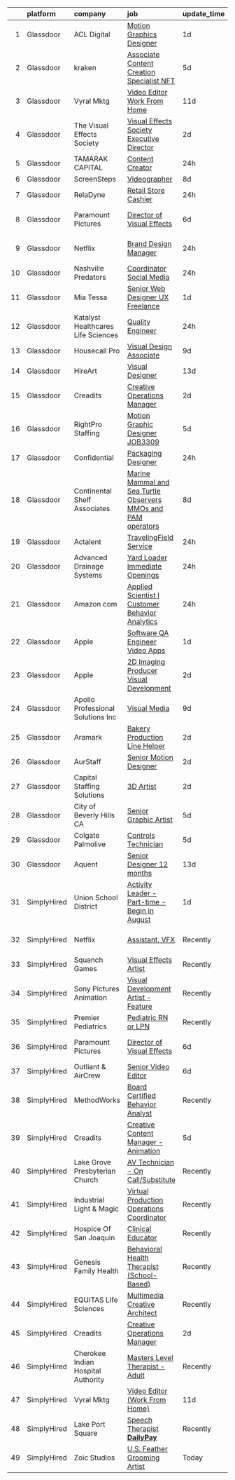 

|    | platform    | company                              | job                                                                                                                                                                                                                                                                                                                                                                                                                                                                                                                                                                                                                                                                                                                                                                                                                                                                                                                                                                                                                                                                                                                                                                                                                                                                                                                                                             | update_time   | location           |
|---:|:------------|:-------------------------------------|:----------------------------------------------------------------------------------------------------------------------------------------------------------------------------------------------------------------------------------------------------------------------------------------------------------------------------------------------------------------------------------------------------------------------------------------------------------------------------------------------------------------------------------------------------------------------------------------------------------------------------------------------------------------------------------------------------------------------------------------------------------------------------------------------------------------------------------------------------------------------------------------------------------------------------------------------------------------------------------------------------------------------------------------------------------------------------------------------------------------------------------------------------------------------------------------------------------------------------------------------------------------------------------------------------------------------------------------------------------------|:--------------|:-------------------|
|  1 | Glassdoor   | ACL Digital                          | [Motion Graphics Designer](https://www.glassdoor.com/partner/jobListing.htm?pos=107&ao=1110586&s=58&guid=000001824397ca9991a8ff068c6ee5e6&src=GD_JOB_AD&t=SR&vt=w&ea=1&cs=1_33d540cd&cb=1658991397894&jobListingId=1008030793461&cpc=2CAED5C921A5F994&jrtk=3-0-1g91pfilv2int001-1g91pfimhghpa800-041d39cda1a5b432--6NYlbfkN0Aba5oU64R_O9Kj8y6RMdSSFXuPwn88DcWu9IRDlipDHjxHIIFB0atBqVJ04z1yB39EXaH3HfJd71xDSokcWTKmhcfxdbhRrzjNjs_IzDovLb9bsEsewfUfzaqhWbzToXK_90vEZ-34TCjbCctfbqdR3ugAMy21W9gB1cg5Q3DxaFfqvGujc1GFaoIRdc_9JLcahJSKEt_G-jKXhCbNoW8aK9SNpEwSrSGYwX0yxU25tudxyQ9AG1eyeaIL1C4PU6JqCGiieK5xPfbOtAE8tg58dIXPopdHv0OVpauYLp9O9wb-Cj74LaKdC09chATGymG489bt_F4RL8K0-8kE6CVKs3iRccX9Hw24yoRXGD9Jj3N0nWaoUr1oV4MmaLXaLGlqXAQ_SRx7E_gYrq68TlTO9c-ckn1UmItAsvv5UBlOZ4GJ9n611zQgfMPr_nMiamzNcLcsHE1J5wy10RTavkRZgfX5Cl_FOncBBCxhH3kfN2T4PtQkUqFBT6_Sg0ONGffTEj7si04Mgg%3D%3D)                                                                                                                                                                                                                                                                                                                                                                                                                                                                                 | 1d            | Remote             |
|  2 | Glassdoor   | kraken                               | [Associate Content Creation Specialist   NFT](https://www.glassdoor.com/partner/jobListing.htm?pos=124&ao=1136043&s=58&guid=000001824397ca9991a8ff068c6ee5e6&src=GD_JOB_AD&t=SR&vt=w&cs=1_48fbee81&cb=1658991397900&jobListingId=1008022603447&jrtk=3-0-1g91pfilv2int001-1g91pfimhghpa800-994271f4eefdc99a-)                                                                                                                                                                                                                                                                                                                                                                                                                                                                                                                                                                                                                                                                                                                                                                                                                                                                                                                                                                                                                                                    | 5d            | Remote             |
|  3 | Glassdoor   | Vyral Mktg                           | [Video Editor  Work From Home ](https://www.glassdoor.com/partner/jobListing.htm?pos=119&ao=1136043&s=58&guid=000001824397ca9991a8ff068c6ee5e6&src=GD_JOB_AD&t=SR&vt=w&ea=1&cs=1_4cf98b9c&cb=1658991397895&jobListingId=1008009868653&jrtk=3-0-1g91pfilv2int001-1g91pfimhghpa800-9ef7978640d148b0-)                                                                                                                                                                                                                                                                                                                                                                                                                                                                                                                                                                                                                                                                                                                                                                                                                                                                                                                                                                                                                                                             | 11d           | Omaha, NE          |
|  4 | Glassdoor   | The Visual Effects Society           | [Visual Effects Society   Executive Director](https://www.glassdoor.com/partner/jobListing.htm?pos=101&ao=1110586&s=58&guid=000001824397ca9991a8ff068c6ee5e6&src=GD_JOB_AD&t=SR&vt=w&ea=1&cs=1_541a19eb&cb=1658991397893&jobListingId=1008028644135&cpc=07D58528F3898F33&jrtk=3-0-1g91pfilv2int001-1g91pfimhghpa800-86c44c743498392b--6NYlbfkN0ArJayimSjQBR4doNII-ykQ8iGiB_i5ozv-tIi56YiLCDSS9YH2DmZeWeuFut6rm5Sn9gO4r5v8laG6GwzUpeKR0F-NdYK7_zB0qQsN-h2HfWJtdGUUXrLdY8spRrZw2OiLkAOng8I6iFq7AhvUo2Y8NBfREVbEgx4Pu882IbEyRDGolLHUL8DOnTpIgZ38KWKtpMeZV5csMUUbvt7Mq-JMh4Jfi-52q1DUnn-AnTx4p2GdGcAFsPsUro-Gdwh72QwiL4Pr2Dw1bNokilMAPVm5XKNtyLY431wxNnl394H7uMIC6wrGt9DeACrANBFOBQ6dnf0ezLJ2Hi0M1_b87Dvzu-tmoxpykVTWP7NPYi0O81xz84H3Zl4UhYlsi1U-dpi_iCBwiaonwp9ze6DX8VkZQvvhXh46rs0UQ8wCMnuvm2oxmB3MY6qQ8RBRGheoZjmS0CLxgTlniudDqvReHGqREzMYaV0ddv4VCDOFz9gTHc4ogXzeejliYm-IkjNoXQ8%3D)                                                                                                                                                                                                                                                                                                                                                                                                                                                                            | 2d            | Sherman Oaks, CA   |
|  5 | Glassdoor   | TAMARAK CAPITAL                      | [Content Creator](https://www.glassdoor.com/partner/jobListing.htm?pos=127&ao=1136043&s=58&guid=000001824397ca9991a8ff068c6ee5e6&src=GD_JOB_AD&t=SR&vt=w&ea=1&cs=1_124578d8&cb=1658991397900&jobListingId=1008033205851&jrtk=3-0-1g91pfilv2int001-1g91pfimhghpa800-a3fc46c2698bc749-)                                                                                                                                                                                                                                                                                                                                                                                                                                                                                                                                                                                                                                                                                                                                                                                                                                                                                                                                                                                                                                                                           | 24h           | Springville, UT    |
|  6 | Glassdoor   | ScreenSteps                          | [Videographer](https://www.glassdoor.com/partner/jobListing.htm?pos=130&ao=1136043&s=58&guid=000001824397ca9991a8ff068c6ee5e6&src=GD_JOB_AD&t=SR&vt=w&ea=1&cs=1_a465ce54&cb=1658991397901&jobListingId=1008014611688&jrtk=3-0-1g91pfilv2int001-1g91pfimhghpa800-d8a11337bbf547da-)                                                                                                                                                                                                                                                                                                                                                                                                                                                                                                                                                                                                                                                                                                                                                                                                                                                                                                                                                                                                                                                                              | 8d            | Remote             |
|  7 | Glassdoor   | RelaDyne                             | [Retail Store Cashier](https://www.glassdoor.com/partner/jobListing.htm?pos=103&ao=1110586&s=58&guid=000001824397ca9991a8ff068c6ee5e6&src=GD_JOB_AD&t=SR&vt=w&cs=1_bdd30af5&cb=1658991397893&jobListingId=1008033413883&cpc=9DC6E4D8324653EE&jrtk=3-0-1g91pfilv2int001-1g91pfimhghpa800-711c805edfeb1c29--6NYlbfkN0A72-8lX7zhyQqvAwBLSO_TxQLukvLk7KAx6eFUkC_Mtol2YgoX7IFtjLMrw5ZNWOoUAKk8bqaHSSn-gy53P-bMZxYpTOed34_-trG7a5ot_1FsRvTu58H2pJ0ZsbEFFpMQRpXCmcpRv1x8R5ANlOoP2GP6zOwR820bgaZY9YDxKv15Xodkqn3EL8DtAlFggdmhijumYXhmFVBzvaxglHK16TWrzogJGYLZmg6fiv6aw8xEUeQXYl1ehOtyzJfxQ6C8XDCSaeqvahqnKAIr6LR2Pg3iKXP9oxHytTAW4Uy58QukUArqPlWWSK9b_VU5p_kQ5jmVN9_5dSWqwD0MlRrPd8liL5D2vYzrYp3akuoodzjFGzfPTDjGRc8wgFScinMX3SZdI8hgqw-jnsjG6VwILcE-sok4F6-S0u2QATP8THFpKsMcjBacfRobqGiSJFxG5sJt7sg9kesWvH-_dUpO8g-KT22wc0-9GSq6ssTbkU4w-8juej2D_qtxEzx2ZeMA8JifR6Hz4IXmK3-ReT3v_nhDnoWS5JU%3D)                                                                                                                                                                                                                                                                                                                                                                                                                                                                        | 24h           | Midvale, UT        |
|  8 | Glassdoor   | Paramount Pictures                   | [Director of Visual Effects](https://www.glassdoor.com/partner/jobListing.htm?pos=117&ao=1136043&s=58&guid=000001824397ca9991a8ff068c6ee5e6&src=GD_JOB_AD&t=SR&vt=w&cs=1_d24d18b8&cb=1658991397895&jobListingId=1008020936051&jrtk=3-0-1g91pfilv2int001-1g91pfimhghpa800-63f1e3dea8262769-)                                                                                                                                                                                                                                                                                                                                                                                                                                                                                                                                                                                                                                                                                                                                                                                                                                                                                                                                                                                                                                                                     | 6d            | Los Angeles, CA    |
|  9 | Glassdoor   | Netflix                              | [Brand Design Manager](https://www.glassdoor.com/partner/jobListing.htm?pos=126&ao=1136043&s=58&guid=000001824397ca9991a8ff068c6ee5e6&src=GD_JOB_AD&t=SR&vt=w&cs=1_46082c3b&cb=1658991397900&jobListingId=1008033582078&jrtk=3-0-1g91pfilv2int001-1g91pfimhghpa800-bf3b0cd373df2a08-)                                                                                                                                                                                                                                                                                                                                                                                                                                                                                                                                                                                                                                                                                                                                                                                                                                                                                                                                                                                                                                                                           | 24h           | Los Angeles, CA    |
| 10 | Glassdoor   | Nashville Predators                  | [Coordinator  Social Media](https://www.glassdoor.com/partner/jobListing.htm?pos=125&ao=1136043&s=58&guid=000001824397ca9991a8ff068c6ee5e6&src=GD_JOB_AD&t=SR&vt=w&cs=1_271addd6&cb=1658991397900&jobListingId=1008033544197&jrtk=3-0-1g91pfilv2int001-1g91pfimhghpa800-e5babf95c954db01-)                                                                                                                                                                                                                                                                                                                                                                                                                                                                                                                                                                                                                                                                                                                                                                                                                                                                                                                                                                                                                                                                      | 24h           | Nashville, TN      |
| 11 | Glassdoor   | Mia Tessa                            | [Senior Web Designer UX   Freelance](https://www.glassdoor.com/partner/jobListing.htm?pos=109&ao=1110586&s=58&guid=000001824397ca9991a8ff068c6ee5e6&src=GD_JOB_AD&t=SR&vt=w&ea=1&cs=1_62b1ee1f&cb=1658991397894&jobListingId=1008030489023&cpc=7F6F94E2229B3AB5&jrtk=3-0-1g91pfilv2int001-1g91pfimhghpa800-8cbba1cc9b452bd5--6NYlbfkN0C2ruSLbldHgJRxGqX58M4ekFWuaOJ1Xy3nZgzYPyc2K5DCdI3untnDF_QUoF4F_518e6LjcpYdTvG-j-Lyy0hydGsmYdPZMGHoAbr25uSGfzEsDp8fgtBVXt7Q5T4pYRZIoG5j0GZPP2EnbtiHGaiB9G9y-TIgvGg79cg9FMP9IwqDJxw0sEOg7XiscPA1ZynC4XegPyhvd2x4yh6NP1hNeghUzlsaklgGwoHkkz-_2n05S4zgSQ3XPli3pKGEjgwqjp_GJhTUHxxuIB2dVnuKZSt9JW_pnGgmLdiI8-94IIs2CLCQZ30BScDVuLGJh4PmvlzOa9S2EwTlcLFh6q_F5uWoTTbTj-NUfqMvXWGnFI6l_H8E6-ez56zOMLchQrMmXok4EkqQB2PZmldS8xyOplEMpjJR8XazKLkRpQ9i1IEdL2enPkiF4YJDmqTOtZ8pqSUVaXrITCpH8kJhOTR8l8YCI1Bl6XI7RguY8tLEKHKxxRs3VgJXQVqXiAi2Z3zK9JXTT5C_pQ%3D%3D)                                                                                                                                                                                                                                                                                                                                                                                                                                                                       | 1d            | Los Angeles, CA    |
| 12 | Glassdoor   | Katalyst Healthcares   Life Sciences | [Quality Engineer](https://www.glassdoor.com/partner/jobListing.htm?pos=128&ao=1136043&s=58&guid=000001824397ca9991a8ff068c6ee5e6&src=GD_JOB_AD&t=SR&vt=w&cs=1_1adbd0c6&cb=1658991397900&jobListingId=1008032904198&jrtk=3-0-1g91pfilv2int001-1g91pfimhghpa800-d3b3dd480c65afe2-)                                                                                                                                                                                                                                                                                                                                                                                                                                                                                                                                                                                                                                                                                                                                                                                                                                                                                                                                                                                                                                                                               | 24h           | Seattle, WA        |
| 13 | Glassdoor   | Housecall Pro                        | [Visual Design Associate](https://www.glassdoor.com/partner/jobListing.htm?pos=121&ao=1136043&s=58&guid=000001824397ca9991a8ff068c6ee5e6&src=GD_JOB_AD&t=SR&vt=w&ea=1&cs=1_a1e41357&cb=1658991397896&jobListingId=1008012945616&jrtk=3-0-1g91pfilv2int001-1g91pfimhghpa800-f59e599094aa1d38-)                                                                                                                                                                                                                                                                                                                                                                                                                                                                                                                                                                                                                                                                                                                                                                                                                                                                                                                                                                                                                                                                   | 9d            | Denver, CO         |
| 14 | Glassdoor   | HireArt                              | [Visual Designer](https://www.glassdoor.com/partner/jobListing.htm?pos=112&ao=1110586&s=58&guid=000001824397ca9991a8ff068c6ee5e6&src=GD_JOB_AD&t=SR&vt=w&ea=1&cs=1_b8d93e9b&cb=1658991397895&jobListingId=1008006990167&cpc=334ABAF5D42DC775&jrtk=3-0-1g91pfilv2int001-1g91pfimhghpa800-12fee8e25b1bbaf3--6NYlbfkN0DSgjPPcnEdvoK3uuxfISLALE6pB1FR7YSHOr_tSg5_QGIhoz_2VqUepdcKLBLI_zQsemZvjWbTmuGEDW6HUZiBpJaTKuGseBquQgZF-s25ee3gtG0PxmuyWF8QoJKAdyXcwMVs8K_mUZhgoj8aRPEjWlQyFUyYgTYQrj9hPB4tHMRQ_d8c3cVny4aOFbAUn7bN-emPypq0uWP8PaaLJ4KfCiQyTklEwSqaxjJRxq3w7aXcMfY8dqnUrdkc8G2gNaNo5p6e8gd_mQj9QlQF5IUxqhew3uFzIoCfG-f2TiBMnIcV6x3vmwxWL5G8slpZ11Ladmd-ZOhb1XpQ-oMkDY2Jk97QJLAbkp5m7pofFtXALPrQYVzg0RXmxxpCtsY-kECaofTKrxLCZBGzBYyiQEvMwzmi_Kk-c6QR4H0wcE55JjFYzapCqrKcc8YEw9UtdWeCVsaOWs9FAPH7Jr1atOxxsJwVCSqepvay-AFkNX4-LEjyxfjcnGgp1ORxMMmv-fSvBHXwBN4lBLi5imAzujw3YcH6PhX_m3bVtcPrJEsQGn1unhUUkjNnWfrSSvwFrDk%3D)                                                                                                                                                                                                                                                                                                                                                                                                                                        | 13d           | Austin, TX         |
| 15 | Glassdoor   | Creadits                             | [Creative Operations Manager](https://www.glassdoor.com/partner/jobListing.htm?pos=122&ao=1136043&s=58&guid=000001824397ca9991a8ff068c6ee5e6&src=GD_JOB_AD&t=SR&vt=w&ea=1&cs=1_649e263c&cb=1658991397896&jobListingId=1008027260708&jrtk=3-0-1g91pfilv2int001-1g91pfimhghpa800-315bafc6e876d780-)                                                                                                                                                                                                                                                                                                                                                                                                                                                                                                                                                                                                                                                                                                                                                                                                                                                                                                                                                                                                                                                               | 2d            | Remote             |
| 16 | Glassdoor   | RightPro Staffing                    | [Motion Graphic Designer   JOB3309](https://www.glassdoor.com/partner/jobListing.htm?pos=115&ao=1110586&s=58&guid=000001824397ca9991a8ff068c6ee5e6&src=GD_JOB_AD&t=SR&vt=w&ea=1&cs=1_70dbae90&cb=1658991397895&jobListingId=1008022807597&cpc=B076152010A3B66C&jrtk=3-0-1g91pfilv2int001-1g91pfimhghpa800-69315e9b03ccf59f--6NYlbfkN0CJfZ7eZoXlu3WpIyheS23JADRVPs__lPnDPOApCreD6qOKM9xVdArYjrgjhYrBxDsIw5gt5etxs2Tff-B6ArbAvljfLHYjcXUTI7EiskBC80VCkHlqmiH_ZRbgDDqxjGYMXWfLzjJ9SZUKDCPmEqhMDtGlNQ58f4rS59nhQunpRpkp69oNw_bNiljISlHQaHgvV-2UiFJHEIup6_e_WoHlX5T8lK9SKfqlpnyWku92veJgbZOilXAX0Vo5Nj1lZVrMkGPb5QX6_UdcsXn0U_b7RoLYARRFjeWrpQY_8G-lsqQbBArDA-ZAYJbtYdEQnoRAbz0yHKCy_dkyWPsuKDck3CdDAK8omvoOTo1cDK2zgMer7SN83P8UTMhgrsZ21XyLBndN78raWf4PQ2EQ0Cw0mFol6eNK2ixrmce0Jo2grwNPiKVxlj_frSnSpudRdHgVhOrhu8GM48sa7yGG-Urlmk7BsHNWwwxd0nBtXKhaHyPkODMoOEnkd0FWPk-INkgfyI6xUuNNLtKk64GsdDKU)                                                                                                                                                                                                                                                                                                                                                                                                                                                                    | 5d            | Nashville, TN      |
| 17 | Glassdoor   | Confidential                         | [Packaging Designer](https://www.glassdoor.com/partner/jobListing.htm?pos=102&ao=1110586&s=58&guid=000001824397ca9991a8ff068c6ee5e6&src=GD_JOB_AD&t=SR&vt=w&cs=1_1b90557b&cb=1658991397893&jobListingId=1008032938244&cpc=9C4F014304452074&jrtk=3-0-1g91pfilv2int001-1g91pfimhghpa800-27a2c5623d062591--6NYlbfkN0CYobNcY6DSafIfVw4UC03nkRxBD9fUy2suPwabomlLTqmblKfGDj0AdN5ozMx1PNgPCyeP8POvKqXbpYDHP8IJCYKLQBtUWAFHNNGFWFlAJwzV2x_dnp_kurqpCxsUpY0umfHX5Zse5fhWndQyEKOS_a98sfAocJUwCuZjDiOZKflGuQWUdzUC_I7NJcwq-oGuUsbqhdr1C48SLyHTRu0XhdscbYFcYISNZHdbSwEZI843VAanT9UtLyZFJnlQ1tA8DYq_HrmmxW7lliNUP0ZnfX4avOQw7qjSTRiB_2RjPGWrz8oL6OqbPz2I65DrUc8hN1c1f4f5UpG9q8PXenQAxH4w2IIhuyrH-YaANVPsjpSh6M5xxUwrlYWDrxIWmF_zgol_WQ3FxZ0YsELbwL5hBa4ANfOflWz6ojo_hVvMqjL7XtopUCU8k9r5hNwk86MG477HzM4KaGnqmrFwz2IQd6EkxckP2-QLUhxfOivCMWcljkp1a6QEJ1Uv85gJEaMQ08vKpwjyzKyzrDhj2uDV)                                                                                                                                                                                                                                                                                                                                                                                                                                                                                        | 24h           | Hauppauge, NY      |
| 18 | Glassdoor   | Continental Shelf Associates         | [Marine Mammal and Sea Turtle Observers  MMOs and PAM operators ](https://www.glassdoor.com/partner/jobListing.htm?pos=123&ao=1136043&s=58&guid=000001824397ca9991a8ff068c6ee5e6&src=GD_JOB_AD&t=SR&vt=w&cs=1_7b59c904&cb=1658991397896&jobListingId=1008013741435&jrtk=3-0-1g91pfilv2int001-1g91pfimhghpa800-08d4b7ff90a619b2-)                                                                                                                                                                                                                                                                                                                                                                                                                                                                                                                                                                                                                                                                                                                                                                                                                                                                                                                                                                                                                                | 8d            | Stuart, FL         |
| 19 | Glassdoor   | Actalent                             | [TravelingField Service](https://www.glassdoor.com/partner/jobListing.htm?pos=114&ao=1110586&s=58&guid=000001824397ca9991a8ff068c6ee5e6&src=GD_JOB_AD&t=SR&vt=w&ea=1&cs=1_3f8e7a34&cb=1658991397895&jobListingId=1008032497074&cpc=B076152010A3B66C&jrtk=3-0-1g91pfilv2int001-1g91pfimhghpa800-27297991d43f341f--6NYlbfkN0ChYVx_I3yfZ_JDY3EFoivtqvi_stwnZ_kRt8Dowt_l_d1ydueao4NE-oUleRJ4yhhy9gjlxRLpy3yceZhb_QZ9-dWMYhoOBV2pSxBcitoAtlsmFasxbm2BZSZNbaaCMQCJ6kL5tk8G73uQJ1LpWyO-3gNl2f1VPgJPK8kFcuZxBJTSsQESrwd10NKUJJdNix4lciN-MCdzsmIVcVBgM_hKZHldYTkndQcWlD3qCOSoprv1iGGAZJIhxwbabg6yQPQpber2L0kA6Zxt7jpyE0EGp3-FFH_qgFIEw6bWBP7sV0QcTSEpazzJdLx3Igjm2rZOY3Rp17nyoL68iyFrMvgOqwlgB2p7C7YRRyA60Mdc8JwUBioVL13v1u5OKrynw5uq0Ra4D2Eg2MfZYaTfCGLdM8BruQmQ79-SCuMxljgZQecELxuCWUPyNIrK7kg6FwVRIwA2QmS6KLsD6J4_GfKdWAcjmaVbPKozuxLZIDw-5miR9ItDf0n653uf-HgYjsSpOWPdFeFjC6YMg_vQPNAp4HYuVex_1ZI28hlEzymyoIefmTxJiTVd-6qZUjfOhOIKEBB8Zfw5y14XgsZyb-WgiAn9d7isJ8K3n2Y7RSc8vPzn-RjC_OgayMiD4tznbBg2ZL1MwydChIzpOb9Re2WO7FGg4iORUYAs3L4fjFw7XXhpINxhuxoRWgqQGcb32GycvPP6c4LbfSLVHOsTgpK_1_dLJWUZlUVkvyn1fH4tYWOfnrwk461drJH-N4ZQcKZb9Ar-EoXJ6CxXe9C7b4w4Hpaya_HDvRemF5Tv5buZ7RWmBM0e9Ms2kXMXuSE9bJmmmWET3YrvAwEo2GZznSXwXHbTcNKNO5ivnQoK_kHbRuARiLsXAG9TvrcVQWfXj5OZmoYsKPcXxlVX6cJsBAsAm5gJDFBlSTixBn-6_KSLlOb8GC8H6twHLPD_34RQZaUCKdQdSg1VJ5ua9EIzrtcTR3L07d0uriM%3D) | 24h           | Orlando, FL        |
| 20 | Glassdoor   | Advanced Drainage Systems            | [Yard Loader   Immediate Openings ](https://www.glassdoor.com/partner/jobListing.htm?pos=118&ao=1110586&s=58&guid=000001824397ca9991a8ff068c6ee5e6&src=GD_JOB_AD&t=SR&vt=w&ea=1&cs=1_5bd5adc3&cb=1658991397896&jobListingId=1008032565610&cpc=9908D8D4413DBB8A&jrtk=3-0-1g91pfilv2int001-1g91pfimhghpa800-6b86cc4409c83c09--6NYlbfkN0AfGgGWXkGulFxTi1jEdQ6HSFOWeXz4F5c6rZubk9ceUXR_CwRL1moiLITU_iM7bwlFxYjjBn0aqkPLhdJ3xBNSBN674u4ryykMREZ5P4zG1h8LRLHHTYFwbEHUf0br35MwLaaGWWUjwnl-jl--cJxEfkwcLgwvIujPhh9o8ZA4k_BqncOYrDJhC8BszKb0tv9AFbA7f1YlUpfMlR36IY9uquqpMrEfRFSeA7vMNmS0Hif9P2voLUWrSlPc1t_nZ5_oQIVGjHa0aFDji7MqERwbHoMeeOPij71NyHnnkb-vYkLiEdh3-TUwySxr6rs8W8Z7MZo3flhUWkSx6G8Q2KwkEwez6ohZc7Xn5FJHA9cdchwLHuCxcnS5qsZnifKgcBeoJ3O_8cNbEwnH9PV0zsgoD1UBAIZp0_0fbVbvYtpBapI7I9a9Y3PIY6-ZM8pJzFlrXK9TldGjtTm4m7h4Jp227PsvIfyUkHWShiHY4moXNDE87lIi3DU4c69HJ4EsSsM%3D)                                                                                                                                                                                                                                                                                                                                                                                                                                                                                      | 24h           | Ennis, TX          |
| 21 | Glassdoor   | Amazon com                           | [Applied Scientist I  Customer Behavior Analytics](https://www.glassdoor.com/partner/jobListing.htm?pos=106&ao=1110586&s=58&guid=000001824397ca9991a8ff068c6ee5e6&src=GD_JOB_AD&t=SR&vt=w&cs=1_aaaaa936&cb=1658991397893&jobListingId=1008033640019&cpc=B076152010A3B66C&jrtk=3-0-1g91pfilv2int001-1g91pfimhghpa800-229688cadf001b8b--6NYlbfkN0CKJOvZ2V5IrJ1cL6f27LnM8XR4tisTi-a8V3t-dR9dwsgFRvlGUQc2Ve2CGI8d6VPKYfudh72fuqqz6c27JV8IFpKb88F0VgjRJ1EA68FXKwlwHbMgB3_m70nBBbUZBdlOLhasfoyxYp_8Qtm11GCCvZkALNqbC52b3cSOVyoaFdAjsmqr2Bsyr87S4OGFX7lcH16c3uX0JiJB8BR5RLzIvvftdNAfIH_G7slLGcPTAjkYtSo93N4GyG0K_vbc2cLTzgUXE5yk4bIyXr91m3oXt_UDWl0AnKXEa-U3g43mEeEzhCs5t9zptSBr0gikEiNGsaQVSxwkvF2nTrUtjdgR_EEg-EGdj_m76Y0NaNjNQGiQIe57359vBjsRybEs6q1WkDLgHqBGjI0TBWVnr_AtteUIoIO6e0iCBnTXa2XrXYgketj__mnG)                                                                                                                                                                                                                                                                                                                                                                                                                                                                                                                                                          | 24h           | Sunnyvale, CA      |
| 22 | Glassdoor   | Apple                                | [Software QA Engineer   Video Apps](https://www.glassdoor.com/partner/jobListing.htm?pos=110&ao=1110586&s=58&guid=000001824397ca9991a8ff068c6ee5e6&src=GD_JOB_AD&t=SR&vt=w&cs=1_9641380c&cb=1658991397894&jobListingId=1008029697744&cpc=9908D8D4413DBB8A&jrtk=3-0-1g91pfilv2int001-1g91pfimhghpa800-d2a90fc170ed8164--6NYlbfkN0BvKrLyj5gPmtZO9T8euul8TCxuuKNOtzRJOomxnwSEodTz2Bc-sPZl29JElYHfcoTbWeJsdWCiW64TzMg8s9zdWfYN266-_lpFG3N1ZljieU-DXu4-ARfLNUS7CYVdWqpZnYblslxDKgXBqcKnWO-tZvRRkdZhrb46PQkSGL_NiKbgXbxY5GHtlehPI0uZaEdqHesSdYcY5aaPZ92DCPMG8wVftct6NhLnxpbXMf_WMcVAdL3OGONVbYaIUja9YdEizSE4D4l2D1z5EyekavUOutiWIHUnGVd3afGwn64UxKFc7QWgdeUkKcIvm3wczWYfecnoiXZ1lBoBabQ7txr7g7A_1bKnRvTNn4AwJE9ixIJUOm9B1A_z9wvFBY1FuDZB_UNNRX9p9jqE4_COVqhExgJgtqJsbXkyPqxIAjYGKamOL94HYHfMeZctkVLIMnVyIZdG206F6IC_Wxn3_BR7bvMMvgh5Mcvmf_Rn1A17jQJoqnGh-MbAUfakyAbAs9Qd_keaCQZahtGsW2DbkSyQ8n0JZ2nmdOFHVTQUwdTMPiC2tpymDN3UAdbe_FItMrGYfiaCQfD8Voqw-Kp5QMa_OhmxFSEk8UNNRRilX0irXS-4yv5x8eHM3kcLRkaw1d8khyVxQQ5nz7u5AiP0bBjku4u90zMRNdLICHgDgubpWYWT7OXEhlm9skHyPse7gWDUPtAc9zABoZn-zz8VuvaWTotn2DwKdXEaH83mSw-csEDuwhqV_HTuE74hz0WzhRDNIhxGAA18LT0NRjVTTlkzSvnbpvWdDU03pX8R5-sdD6ix2Kd6bQQJsU7Owp-A5d1A82AlwCPnshQ3PeJYlEqYjBKwgaHCTvBvwifhJ9F4jta5tLnvX0LRmYEnrnEwGlKcfBKkDI5IU-abaCpSYqT5tddFkOteKg3i47nquabcYgmoSpiSgIjK9GeUfw5aIZHYkXzb8LDEQwmllITbNcLB)         | 1d            | Culver City, CA    |
| 23 | Glassdoor   | Apple                                | [2D Imaging Producer  Visual Development](https://www.glassdoor.com/partner/jobListing.htm?pos=120&ao=1136043&s=58&guid=000001824397ca9991a8ff068c6ee5e6&src=GD_JOB_AD&t=SR&vt=w&cs=1_81f20e5b&cb=1658991397895&jobListingId=1008027446724&jrtk=3-0-1g91pfilv2int001-1g91pfimhghpa800-7b1049b3b4033b54-)                                                                                                                                                                                                                                                                                                                                                                                                                                                                                                                                                                                                                                                                                                                                                                                                                                                                                                                                                                                                                                                        | 2d            | Cupertino, CA      |
| 24 | Glassdoor   | Apollo Professional Solutions  Inc   | [Visual Media](https://www.glassdoor.com/partner/jobListing.htm?pos=108&ao=1110586&s=58&guid=000001824397ca9991a8ff068c6ee5e6&src=GD_JOB_AD&t=SR&vt=w&ea=1&cs=1_7c03b2b4&cb=1658991397894&jobListingId=1008012114331&cpc=D2F1DE17EE1F43B9&jrtk=3-0-1g91pfilv2int001-1g91pfimhghpa800-7c0645af082c45b9--6NYlbfkN0CAhuD5_VJSGKds9a5niLzxiWOcN_E6D1JakCGF8i00d1ImlylY8ITofZ2CwlSe-eoRQAEuYtIZ2I62InlzEz-rFy9OYtka0Yk5ScHsxMtQMc58rrnKLm_LyMkFxxdgQ4ZcF-2oHS7ZEOtz6EHld-Sx3Cdgpul5D-3cAcaQk9foNi8zv9PwJlirCETWGwbI-_9InGnkRrVlOVvtv8M2LUY4mzwDpBJE_0O5CaOwyGbDqoklhKKUBFt0JDwqSYhXgC0SC6fHliGCRfH9xMtk4U3pub51grRhWoi7bSlkKAV9rbsxasj8_UyfL_1Ld-0OFoTqkqssRPG2EVModDU2_XzbNGM6SpENpzES3bF_jOGLTaCQSZiM9g4-DYP5FQTanp1V1V9sYrdJdVNkC3RqWeiF1APxHZYoPRliLd93QJiFljhZB5z5V6KgGZfF2mvigP3I0kLaGBL92G6nmwBRjVXIu1E51fY6Jm_9fzuliOOGFiAANIIG2_8-62HlGMvfPRI%3D)                                                                                                                                                                                                                                                                                                                                                                                                                                                                                                           | 9d            | Eglin Village, FL  |
| 25 | Glassdoor   | Aramark                              | [Bakery Production Line Helper](https://www.glassdoor.com/partner/jobListing.htm?pos=105&ao=1110586&s=58&guid=000001824397ca9991a8ff068c6ee5e6&src=GD_JOB_AD&t=SR&vt=w&ea=1&cs=1_d9697c45&cb=1658991397894&jobListingId=1008027621089&cpc=AC285F3A3ECA6BB0&jrtk=3-0-1g91pfilv2int001-1g91pfimhghpa800-1b0e4f83e1fea01d--6NYlbfkN0Afi8hlyjXcFcTRB67AhKDs9_JHq9Ijljmoye2yl5v1h6h0smwCEyxr6AztF8Unw0zqiSpWgCspX0jzq1If_d9c9Vg0IR-2w8rglUJNPvVwSOk5hvHzSeAlmOEGx5WSYJwioJEy1dVtjJYKOABuoVasuqcqQouO7uy_fwTZbwv_zpsXV_ksMzjm7CBQ2Aqc-2XyPprYXHEuDVlGiXbmqwkKWTtYaSKLr73j76d9NLuLrZsjdaLAeiF95A-2cwvmr7hNBJS4pY-N7iHPK8yZZOChFQzfLWHR_EAM9gDi06g5HQ2VPZGTEWR-OQ34dUwTHaAxAdgcMUfdSvjJHKyw4PMlCaknrW-PZK3yyQI8Ep2CmXALCzVLmivIA7FxMglsFb5eQWlOM-O3dDOGVb2UVz5xizNgUMgPK_JHrZYSs9HiZjbWMnmhlMSmkIBJVoJAObzAZxQB5LBXIbsadDSdeJliPQyv4pDpeMGbK8pCv59kDI8uXNl5AnEZUPc8-XjFL903ThtS6BdlqA%3D%3D)                                                                                                                                                                                                                                                                                                                                                                                                                                                                            | 2d            | Cleveland, TN      |
| 26 | Glassdoor   | AurStaff                             | [Senior Motion Designer](https://www.glassdoor.com/partner/jobListing.htm?pos=111&ao=1110586&s=58&guid=000001824397ca9991a8ff068c6ee5e6&src=GD_JOB_AD&t=SR&vt=w&ea=1&cs=1_918bf73e&cb=1658991397895&jobListingId=1008029317382&cpc=BAB9AA3F436D8911&jrtk=3-0-1g91pfilv2int001-1g91pfimhghpa800-ffc6e484a513323a--6NYlbfkN0CrGRXqzFVn915p9eFsiGqFF9_tFkVRumtd8F_kZIMm8ux_pqYGU0Z0al4NNQhbeaRTk2hzyVlibY2exQpXSdN06z0hwbTOiqPhXCUC0weEiKjEZJukcsLJt8XXW_m67qtzU4m50em8CdJXpCFmZqiAw84x2VpGEgf--VHZRVHeiPGFRwlwOdJhTvfCyOgTWLHzrzoa_yD8vU1DPw1YyVTUxCLebrCBZ4iQG1vKHi_wt0sY0v6QjIt3KrMTaQYhRLvwQpgr0cD_ygpjgrApM5xAYARbaiYv1NvbEu_7-woMrrpI-5Cro18aQuxj0NZ6YphuTgWMjZcdySTAT9s9iLKj_i0RBF6LB1xF2U3aekoZgxD8joTj6crsbj_JRn9LDRYeon9508rLfT3UpDO2TLGmJ8vCp_7yg68ZKiw4M-lXkHs9VuYgZPjOSTFIaRpUJjcgVKi-cyE2pSpJ0Yxo9dsn34hKXoucqkuAmTnvJqyqwUG1F5ehCpopCAm-sMsHfs0oAqMCX7_QuYpcYc78UvlU)                                                                                                                                                                                                                                                                                                                                                                                                                                                                               | 2d            | Nashville, TN      |
| 27 | Glassdoor   | Capital Staffing Solutions           | [3D Artist](https://www.glassdoor.com/partner/jobListing.htm?pos=113&ao=1110586&s=58&guid=000001824397ca9991a8ff068c6ee5e6&src=GD_JOB_AD&t=SR&vt=w&ea=1&cs=1_5c4bb4da&cb=1658991397895&jobListingId=1008027570304&cpc=2CAED5C921A5F994&jrtk=3-0-1g91pfilv2int001-1g91pfimhghpa800-d1a03a96132127b3--6NYlbfkN0AHXq2vAVwR3IH7wgnTMdWCa3HguypIXx0DFudX-u0zu6XSU0N9gDGCMsnO9yvyAfMRgkb9H8PfU8Zz8SZLt0EDLFt_bjA9AS2mqv9lCJmYnRrcIcMYU6amTrTHaakW-N1jFqhEY_sZru6vhOP6VgDnIdjUGni35IgYFMtaAHj-2pjIku1I5XSufOiXY4K6D6PfUu23S-fMtdTINAqt6DBPNEOPoONb_Hd0B9cuDkIy-aIoNWx96owo_sjb6lVapICN2Qik7E-zXURR40H8r2bVwCTLiqoQezpMOWssLz8lOvQOG5nOkFeCujq4MtDfqvKWBENekV6fTSFZLcp0A14gZz0gyn-91oV-52S-KmgM3POraMtOEtr77kMtj8OlLQwAGS9QLTS4UynMOaEEuXwqqIF1OGAgiJwbfzCKOPVaCb-DGwSkNrJQnWAIWIOiD4SqyAg29-SHM28wrESe5KIyWrm7eXOkDui_te9xYO3bPJqTYhhSezDUvbGqfQQF1TZSwyrL5ETaAA%3D%3D)                                                                                                                                                                                                                                                                                                                                                                                                                                                                                                | 2d            | Burlingame, CA     |
| 28 | Glassdoor   | City of Beverly Hills  CA            | [Senior Graphic Artist](https://www.glassdoor.com/partner/jobListing.htm?pos=129&ao=1136043&s=58&guid=000001824397ca9991a8ff068c6ee5e6&src=GD_JOB_AD&t=SR&vt=w&cs=1_a617f324&cb=1658991397900&jobListingId=1008023901731&jrtk=3-0-1g91pfilv2int001-1g91pfimhghpa800-f9446d99547edcb7-)                                                                                                                                                                                                                                                                                                                                                                                                                                                                                                                                                                                                                                                                                                                                                                                                                                                                                                                                                                                                                                                                          | 5d            | Beverly Hills, CA  |
| 29 | Glassdoor   | Colgate Palmolive                    | [Controls Technician](https://www.glassdoor.com/partner/jobListing.htm?pos=104&ao=1110586&s=58&guid=000001824397ca9991a8ff068c6ee5e6&src=GD_JOB_AD&t=SR&vt=w&cs=1_0de4327a&cb=1658991397893&jobListingId=1008023378546&cpc=1FDE87803EF93CD3&jrtk=3-0-1g91pfilv2int001-1g91pfimhghpa800-c3f3a2f7b7076cd0--6NYlbfkN0CScSxRBn_n5hzPBw7DFYVJJAQwrBP-UaBS3EDdzxnGq485C7gMq-e1CxDnb82JFPfsfS1WP47-Q7rf3ZO1QxRtYIjZpPLzFYzXyKSq1E2ma5llrfUDHifDSB6y6zhIC2URtE33dhzDzS0Z1VhRrDWzgGRCYvMPNB1lMJvuPcGzOjG9ZXsCkw-mduVDKzAmfM48U7F9hKVCoxeeygleq77FWhWxw77tUPbb810KneLjrxc-jQq02CbuWLTGMDB2PkXzmbGx4Q15KL51QN-6o_eYOYlbCx5VlKPR_Nn66CT6BzEaxQB67qhPgGZRvJRvh3rh3G6Q7KSerKxNlxcn0YLOzuqnLcdDjPeJhEX1scem9hXRuH90jES8b1ofeE0Dgn_yTsKfgg775NpZ5YDsDlxAUYh5wmBGonyjGRuzW9K_mRLX23pvIJrsWMeuNfD93fQU3T0RE-U8mx_5hb_GJkqP8fOIv_dKU3aF_GHjEwdNmW5OwI3sQDKt-0qjYjrg1y11siRJVj4FLKgT31FAksOOMVjcvy6JCBheglxF2xrsLfB11v5ief3eUWq6AWI7_J_8bYFyNnBd5V6noCi7nrsmTfZdONtK_QLX34EF8JEVWRMKY4aixkXd)                                                                                                                                                                                                                                                                                                                                                                                       | 5d            | Hodges, SC         |
| 30 | Glassdoor   | Aquent                               | [Senior Designer  12 months ](https://www.glassdoor.com/partner/jobListing.htm?pos=116&ao=1110586&s=58&guid=000001824397ca9991a8ff068c6ee5e6&src=GD_JOB_AD&t=SR&vt=w&cs=1_45d8a86d&cb=1658991397895&jobListingId=1008006434606&cpc=8795CF9063CD573D&jrtk=3-0-1g91pfilv2int001-1g91pfimhghpa800-73895f838e252203--6NYlbfkN0DMrcEu7yrtATojKJA7cEzGQ3FdRGWLh0CZQInL4ECGI9gD0Wolx9R2EDT7B77c2cQEUGPDUSTbu6ie_9Id8KnFr0yOJl-PMCdJ6V3ZtS83yxlVyJSD4qR8AFC7rocWiVVwuAl3eJ7O7LkNgGo3O-TVNNaZQCpxHPy6W6QpMmUjjHs_sWE2fYCQoLlVoceYKO63RHvyXM_KOdG4cNYy0_0tTv-ow31GWX8olXXtYNyxl9rH-TzYc2zdpckwz0_3qzyo7u6NPP7R0aqTuOkS-mqr-no3LHddKQA9c1P_EzeLYlLXpgjrcwX4DtgXZlEM8eBPjfwHvkK3ERSu_X6lbys9e1_ZbEfTKpqNQfz-ZVo5h6R5-j2gTM57Q25DdqeU2sftDTw_3r3DLRx0xb2qnS24-Xw4PDaD_hg5eMGrFYTzPp3848HT2CeeL4xd6eZnkFHisEJs3iU3dg%3D%3D)                                                                                                                                                                                                                                                                                                                                                                                                                                                                                                                                                   | 13d           | Remote             |
| 31 | SimplyHired | Union School District                | [Activity Leader - Part-time - Begin in August](https://www.simplyhired.com/job/h51pK79r2gO7jlXpNytFYqCKEkRWyLGNuUmCjGnOj-WbhKLJOmlJtA?q=visual+effects)                                                                                                                                                                                                                                                                                                                                                                                                                                                                                                                                                                                                                                                                                                                                                                                                                                                                                                                                                                                                                                                                                                                                                                                                        | 1d            | San Jose, CA       |
| 32 | SimplyHired | Netflix                              | [Assistant, VFX](https://www.simplyhired.com/job/YHi7mIFROqeLOpluPbTlNR4OLYp3Qzu5VsJL12ROcVvbUe4pPWIJzg?q=visual+effects)                                                                                                                                                                                                                                                                                                                                                                                                                                                                                                                                                                                                                                                                                                                                                                                                                                                                                                                                                                                                                                                                                                                                                                                                                                       | Recently      | Los Angeles, CA    |
| 33 | SimplyHired | Squanch Games                        | [Visual Effects Artist](https://www.simplyhired.com/job/XFBZYXhOGMowK6hY2cucxuztAOuisUx_6jFEt4cs5Z4wEyRY5kYJxw?q=visual+effects)                                                                                                                                                                                                                                                                                                                                                                                                                                                                                                                                                                                                                                                                                                                                                                                                                                                                                                                                                                                                                                                                                                                                                                                                                                | Recently      | Remote             |
| 34 | SimplyHired | Sony Pictures Animation              | [Visual Development Artist - Feature](https://www.simplyhired.com/job/__l3QV_kINNExp5pBBoEZ4h0ypddIMq66mbnKSUA9j9fi8F8dGUsUA?q=visual+effects)                                                                                                                                                                                                                                                                                                                                                                                                                                                                                                                                                                                                                                                                                                                                                                                                                                                                                                                                                                                                                                                                                                                                                                                                                  | Recently      | Culver City, CA    |
| 35 | SimplyHired | Premier Pediatrics                   | [Pediatric RN or LPN](https://www.simplyhired.com/job/hiZO_C2LGc0zns5u0CW-LLnu5Swqdiw0NjSlTtVu9s4UcT5aPRZe1g?q=visual+effects)                                                                                                                                                                                                                                                                                                                                                                                                                                                                                                                                                                                                                                                                                                                                                                                                                                                                                                                                                                                                                                                                                                                                                                                                                                  | Recently      | Overland Park, KS  |
| 36 | SimplyHired | Paramount Pictures                   | [Director of Visual Effects](https://www.simplyhired.com/job/zvkzkC0H2O1lN5WgGBNKEJlYql9QDxP7-GmwB1wVJCRecrYhrEyumg?q=visual+effects)                                                                                                                                                                                                                                                                                                                                                                                                                                                                                                                                                                                                                                                                                                                                                                                                                                                                                                                                                                                                                                                                                                                                                                                                                           | 6d            | Los Angeles, CA    |
| 37 | SimplyHired | Outliant & AirCrew                   | [Senior Video Editor](https://www.simplyhired.com/job/sToKL0n2mEBTGwuvwTy8FweE4mKKPoU7y-1rXwuUrHD0qt1df8fURA?q=visual+effects)                                                                                                                                                                                                                                                                                                                                                                                                                                                                                                                                                                                                                                                                                                                                                                                                                                                                                                                                                                                                                                                                                                                                                                                                                                  | 6d            | Remote             |
| 38 | SimplyHired | MethodWorks                          | [Board Certified Behavior Analyst](https://www.simplyhired.com/job/waBo_4fr9ocI3OA_ESqiA7ISWzJojZp5ZrK-JYrPE2Mc-utbYfKTEw?q=visual+effects)                                                                                                                                                                                                                                                                                                                                                                                                                                                                                                                                                                                                                                                                                                                                                                                                                                                                                                                                                                                                                                                                                                                                                                                                                     | Recently      | Anchorage, AK      |
| 39 | SimplyHired | Creadits                             | [Creative Content Manager - Animation](https://www.simplyhired.com/job/iu8dLea3xmFkjc0fEwjyrXFcUg8DxnPxOncdy7aR6aWKDfE2EtjEcw?q=visual+effects)                                                                                                                                                                                                                                                                                                                                                                                                                                                                                                                                                                                                                                                                                                                                                                                                                                                                                                                                                                                                                                                                                                                                                                                                                 | 5d            | Remote             |
| 40 | SimplyHired | Lake Grove Presbyterian Church       | [AV Technician - On Call/Substitute](https://www.simplyhired.com/job/tb9Lp_96v5nuqnhe0ZYtbeKN6hRlb-jVRHz1dLdsFAKeVM_Axvfv9Q?q=visual+effects)                                                                                                                                                                                                                                                                                                                                                                                                                                                                                                                                                                                                                                                                                                                                                                                                                                                                                                                                                                                                                                                                                                                                                                                                                   | Recently      | Lake Oswego, OR    |
| 41 | SimplyHired | Industrial Light & Magic             | [Virtual Production Operations Coordinator](https://www.simplyhired.com/job/GoNrd8hJt9uFzdq4BsE8uE5broyUBG7lYHh-w9LEAGBerH_SJJ_H6w?q=visual+effects)                                                                                                                                                                                                                                                                                                                                                                                                                                                                                                                                                                                                                                                                                                                                                                                                                                                                                                                                                                                                                                                                                                                                                                                                            | Recently      | San Francisco, CA  |
| 42 | SimplyHired | Hospice Of San Joaquin               | [Clinical Educator](https://www.simplyhired.com/job/7hziJJq_Abz7va3c36eunD_OoAv8b468NzKDZxIjkjdoNIBd2ZIHIA?q=visual+effects)                                                                                                                                                                                                                                                                                                                                                                                                                                                                                                                                                                                                                                                                                                                                                                                                                                                                                                                                                                                                                                                                                                                                                                                                                                    | Recently      | Stockton, CA       |
| 43 | SimplyHired | Genesis Family Health                | [Behavioral Health Therapist (School-Based)](https://www.simplyhired.com/job/hTgdZsyhTBCdpDrsuGZBwdR4CxKsKBA1zOczyDowxHzP1U6srMahlA?q=visual+effects)                                                                                                                                                                                                                                                                                                                                                                                                                                                                                                                                                                                                                                                                                                                                                                                                                                                                                                                                                                                                                                                                                                                                                                                                           | Recently      | Ulysses, KS        |
| 44 | SimplyHired | EQUITAS Life Sciences                | [Multimedia Creative Architect](https://www.simplyhired.com/job/ichTX3k1Ejo7tX1GyCNQsvRJKJYEbv4IqWgcjyZm74n5FB1102LY-Q?q=visual+effects)                                                                                                                                                                                                                                                                                                                                                                                                                                                                                                                                                                                                                                                                                                                                                                                                                                                                                                                                                                                                                                                                                                                                                                                                                        | Recently      | Essex, VT          |
| 45 | SimplyHired | Creadits                             | [Creative Operations Manager](https://www.simplyhired.com/job/YOq-NurNUl1nwFk-1smF59ez2PfmyJ15sW5Mf-JfCBGYPcjQ-vsz8g?q=visual+effects)                                                                                                                                                                                                                                                                                                                                                                                                                                                                                                                                                                                                                                                                                                                                                                                                                                                                                                                                                                                                                                                                                                                                                                                                                          | 2d            | Remote +1 location |
| 46 | SimplyHired | Cherokee Indian Hospital Authority   | [Masters Level Therapist - Adult](https://www.simplyhired.com/job/Zb1f9ndDfCV9DwGpRQtBDaD502p99LL1Fuxm0qJ1PxK8iNIQhLI8UA?q=visual+effects)                                                                                                                                                                                                                                                                                                                                                                                                                                                                                                                                                                                                                                                                                                                                                                                                                                                                                                                                                                                                                                                                                                                                                                                                                      | Recently      | Cherokee, NC       |
| 47 | SimplyHired | Vyral Mktg                           | [Video Editor (Work From Home)](https://www.simplyhired.com/job/dbDfWYWCqltluUqa0IxS1TU9gtv7JSKhoc8y4FBZE0aBwrcOXtgTrg?q=visual+effects)                                                                                                                                                                                                                                                                                                                                                                                                                                                                                                                                                                                                                                                                                                                                                                                                                                                                                                                                                                                                                                                                                                                                                                                                                        | 11d           | Omaha, NE          |
| 48 | SimplyHired | Lake Port Square                     | [Speech Therapist **DailyPay**](https://www.simplyhired.com/job/UnbmGA5ask0d3rqUECA3Vus0b1qHb1rsdbo-W4HeVzi_DQ2TQoAJ7Q?q=visual+effects)                                                                                                                                                                                                                                                                                                                                                                                                                                                                                                                                                                                                                                                                                                                                                                                                                                                                                                                                                                                                                                                                                                                                                                                                                        | Recently      | Leesburg, FL       |
| 49 | SimplyHired | Zoic Studios                         | [U.S. Feather Grooming Artist](https://www.simplyhired.com/job/yyF4zBoXK845x61KYB6rNrtRpQK_Gld86ZuxUxZDW484MmOJyl25GA?q=visual+effects)                                                                                                                                                                                                                                                                                                                                                                                                                                                                                                                                                                                                                                                                                                                                                                                                                                                                                                                                                                                                                                                                                                                                                                                                                         | Today         | Remote             |
